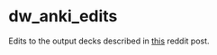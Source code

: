 # dw_anki_edits
Edits to the output decks described in [this](https://www.reddit.com/r/German/comments/awnq5q/anki_flashcards_for_dw_nicos_weg/) reddit post.
